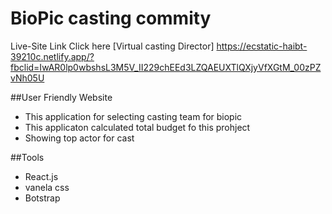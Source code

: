 # BioPic casting commity

Live-Site Link Click here [Virtual casting Director]
https://ecstatic-haibt-39210c.netlify.app/?fbclid=IwAR0lp0wbshsL3M5V_II229chEEd3LZQAEUXTlQXjyVfXGtM_00zPZvNh05U

##User Friendly Website
* This application for selecting casting team for biopic
* This applicaton calculated total budget fo this prohject
* Showing top actor for cast

##Tools
* React.js
* vanela css
* Botstrap
